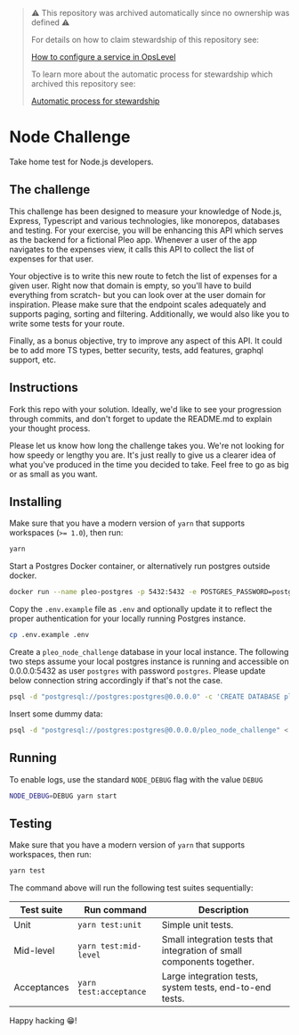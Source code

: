> :warning: This repository was archived automatically since no ownership was defined :warning:
>
> For details on how to claim stewardship of this repository see:
>
> [How to configure a service in OpsLevel](https://www.notion.so/pleo/How-to-configure-a-service-in-OpsLevel-f6483fcb4fdd4dcc9fc32b7dfe14c262)
>
> To learn more about the automatic process for stewardship which archived this repository see:
>
> [Automatic process for stewardship](https://www.notion.so/pleo/Automatic-process-for-stewardship-43d9def9bc9a4010aba27144ef31e0f2)

# Node Challenge

Take home test for Node.js developers.

## The challenge

This challenge has been designed to measure your knowledge of Node.js, Express, Typescript and various technologies, like monorepos, databases and testing. For your exercise, you will be enhancing this API which serves as the backend for a fictional Pleo app. Whenever a user of the app navigates to the expenses view, it calls this API to collect the list of expenses for that user.

Your objective is to write this new route to fetch the list of expenses for a given user. Right now that domain is empty, so you'll have to build everything from scratch- but you can look over at the user domain for inspiration. Please make sure that the endpoint scales adequately and supports paging, sorting and filtering. Additionally, we would also like you to write some tests for your route.

Finally, as a bonus objective, try to improve any aspect of this API. It could be to add more TS types, better security, tests, add features, graphql support, etc. 

## Instructions

Fork this repo with your solution. Ideally, we'd like to see your progression through commits, and don't forget to update the README.md to explain your thought process.

Please let us know how long the challenge takes you. We're not looking for how speedy or lengthy you are. It's just really to give us a clearer idea of what you've produced in the time you decided to take. Feel free to go as big or as small as you want.

## Installing

Make sure that you have a modern version of `yarn` that supports workspaces (`>= 1.0`), then run:

```bash
yarn
```

Start a Postgres Docker container, or alternatively run postgres outside docker. 

```bash
docker run --name pleo-postgres -p 5432:5432 -e POSTGRES_PASSWORD=postgres -d postgres
```

Copy the `.env.example` file as `.env` and optionally update it to reflect the proper authentication for your locally running Postgres instance.

```bash
cp .env.example .env
```

Create a `pleo_node_challenge` database in your local instance. The following two steps assume your local postgres instance is running and accessible on 0.0.0.0:5432 as user `postgres` with password `postgres`. Please update below connection string accordingly if that's not the case. 

```bash
psql -d "postgresql://postgres:postgres@0.0.0.0" -c 'CREATE DATABASE pleo_node_challenge'
```

Insert some dummy data:

```bash
psql -d "postgresql://postgres:postgres@0.0.0.0/pleo_node_challenge" < insert-dummy-data.sql
```

## Running

To enable logs, use the standard `NODE_DEBUG` flag with the value `DEBUG`

```bash
NODE_DEBUG=DEBUG yarn start
```

## Testing

Make sure that you have a modern version of `yarn` that supports workspaces, then run:

```bash
yarn test
```

The command above will run the following test suites sequentially:

| Test suite | Run command | Description |
-------------|-------------|-------------|
| Unit | `yarn test:unit` | Simple unit tests. |
| Mid-level | `yarn test:mid-level` | Small integration tests that integration of small components together.  |
| Acceptances | `yarn test:acceptance` | Large integration tests, system tests, end-to-end tests. |


Happy hacking 😁!
